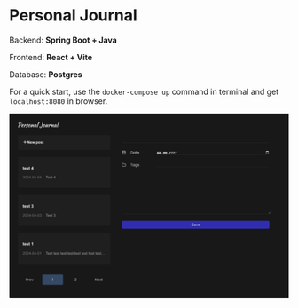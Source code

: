 <h1>Personal Journal</h1>


<p>Backend: <strong>Spring Boot + Java</strong></p>
<p>Frontend: <strong>React + Vite</strong></p>
<p>Database: <strong>Postgres</strong></p>


<p>For a quick start, use the <code>docker-compose up</code> command in terminal
and get <code>localhost:8080</code> in browser.</p>

<p>
    <img src="Personal_Journal.png" alt="screen" align="center"/>
</p>